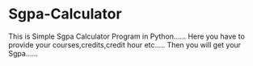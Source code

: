 # Sgpa-Calculator
This is Simple Sgpa Calculator Program in Python......
Here you have to provide your courses,credits,credit hour etc.....
Then you will get your Sgpa......
